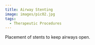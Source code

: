 ```yaml
---
title: Airway Stenting
image: images/pic02.jpg
tags:
  - Therapeutic Procedures
---
```

Placement of stents to keep airways open.